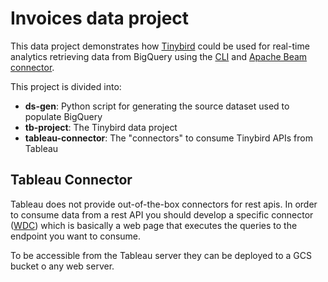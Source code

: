 # Invoices data project

This data project demonstrates how [Tinybird](https://tinybird.co) could be used for real-time analytics retrieving data from BigQuery using the [CLI](https://docs.tinybird.co/cli.html) and [Apache Beam connector](https://pypi.org/project/tinybird-beam/).

This project is divided into:  
- **ds-gen**: Python script for generating the source dataset used to populate BigQuery
- **tb-project**: The Tinybird data project
- **tableau-connector**: The "connectors" to consume Tinybird APIs from Tableau

## Tableau Connector

Tableau does not provide out-of-the-box connectors for rest apis. In order to consume data from a rest API you should develop a specific connector ([WDC](https://tableau.github.io/webdataconnector/#)) which is basically a web page that executes the queries to the endpoint you want to consume. 

To be accessible from the Tableau server they can be deployed to a GCS bucket o any web server.

